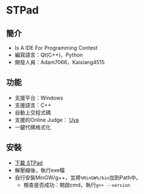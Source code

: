 # STPad
## 簡介
- Is A IDE For Programming Contest
- 編寫語言：Qt(C++)，Python
- 開發人員：Adam7066，Kaixiang4515
## 功能
- 支援平台：Windows
- 支援語言：C++
- 自動上交程式碼
- 支援的Online Judge： [Uva](https://onlinejudge.org/)
- 一鍵代碼格式化
## 安裝
- [下載 STPad](https://github.com/STPad/STPad/releases/download/v1.0/STPad.zip)
- 解壓縮後，執行exe檔
- 自行安裝MinGW/g++，並將```%MinGW%/bin```加到Path中。
    - 檢查是否成功：開啟cmd，執行```g++ --version```
